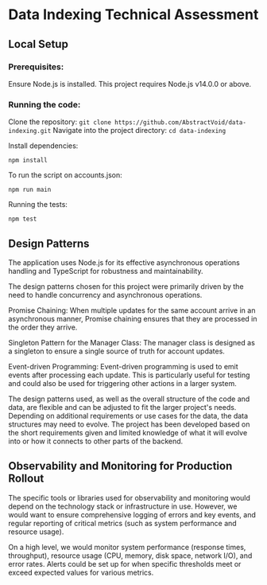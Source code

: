 # Data Indexing Technical Assessment

## Local Setup

### Prerequisites:

Ensure Node.js is installed. This project requires Node.js v14.0.0 or above.

### Running the code:
Clone the repository: `git clone https://github.com/AbstractVoid/data-indexing.git`
Navigate into the project directory: `cd data-indexing`

Install dependencies: 

```
npm install
```

To run the script on accounts.json: 

```
npm run main
```

Running the tests:

```
npm test
```

## Design Patterns
The application uses Node.js for its effective asynchronous operations handling and TypeScript for robustness and maintainability.

The design patterns chosen for this project were primarily driven by the need to handle concurrency and asynchronous operations.

Promise Chaining: When multiple updates for the same account arrive in an asynchronous manner, Promise chaining ensures that they are processed in the order they arrive.

Singleton Pattern for the Manager Class: The manager class is designed as a singleton to ensure a single source of truth for account updates.

Event-driven Programming: Event-driven programming is used to emit events after processing each update. This is particularly useful for testing and could also be used for triggering other actions in a larger system.

The design patterns used, as well as the overall structure of the code and data, are flexible and can be adjusted to fit the larger project's needs. Depending on additional requirements or use cases for the data, the data structures may need to evolve. The project has been developed based on the short requirements given and limited knowledge of what it will evolve into or how it connects to other parts of the backend.


## Observability and Monitoring for Production Rollout

The specific tools or libraries used for observability and monitoring would depend on the technology stack or infrastructure in use. However, we would want to ensure comprehensive logging of errors and key events, and regular reporting of critical metrics (such as system performance and resource usage).

On a high level, we would monitor system performance (response times, throughput), resource usage (CPU, memory, disk space, network I/O), and error rates. Alerts could be set up for when specific thresholds meet or exceed expected values for various metrics.